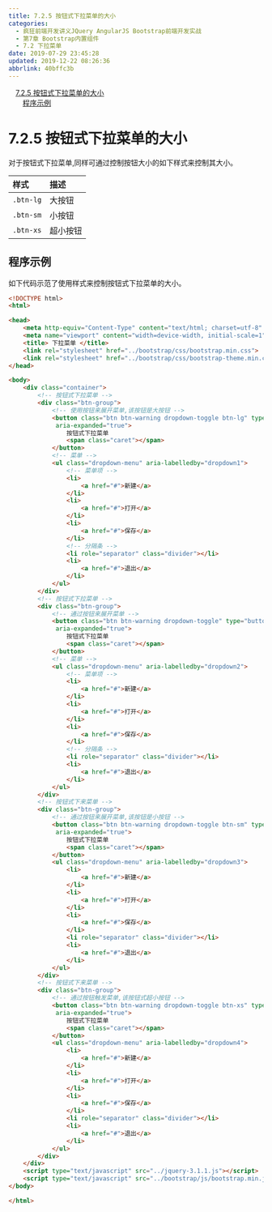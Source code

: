 ```yaml
---
title: 7.2.5 按钮式下拉菜单的大小
categories: 
  - 疯狂前端开发讲义JQuery AngularJS Bootstrap前端开发实战
  - 第7章 Bootstrap内置组件
  - 7.2 下拉菜单
date: 2019-07-29 23:45:28
updated: 2019-12-22 08:26:36
abbrlink: 40bffc3b
---
```

<div id='my_toc'><a href="/JavaReadingNotes/40bffc3b/#7-2-5-按钮式下拉菜单的大小" class="header_1">7.2.5 按钮式下拉菜单的大小</a><br><a href="/JavaReadingNotes/40bffc3b/#程序示例" class="header_2">程序示例</a><br></div>
<style>.header_1{margin-left: 1em;}.header_2{margin-left: 2em;}.header_3{margin-left: 3em;}.header_4{margin-left: 4em;}.header_5{margin-left: 5em;}.header_6{margin-left: 6em;}</style>
<!--more-->
<script>if (navigator.platform.search('arm')==-1){document.getElementById('my_toc').style.display = 'none';}var e,p = document.getElementsByTagName('p');while (p.length>0) {e = p[0];e.parentElement.removeChild(e);}</script>

<!--end-->
<!--SSTStart-->
# 7.2.5 按钮式下拉菜单的大小 #
对于按钮式下拉菜单,同样可通过控制按钮大小的如下样式来控制其大小。

|样式|描述|
|:---|:---|
|`.btn-lg`|大按钮|
|`.btn-sm`|小按钮|
|`.btn-xs`|超小按钮|
<!--SSTStop-->
## 程序示例 ##
如下代码示范了使用样式来控制按钮式下拉菜单的大小。
```html
<!DOCTYPE html>
<html>

<head>
    <meta http-equiv="Content-Type" content="text/html; charset=utf-8" />
    <meta name="viewport" content="width=device-width, initial-scale=1">
    <title> 下拉菜单 </title>
    <link rel="stylesheet" href="../bootstrap/css/bootstrap.min.css">
    <link rel="stylesheet" href="../bootstrap/css/bootstrap-theme.min.css">
</head>

<body>
    <div class="container">
        <!-- 按钮式下拉菜单 -->
        <div class="btn-group">
            <!-- 使用按钮来展开菜单,该按钮是大按钮 -->
            <button class="btn btn-warning dropdown-toggle btn-lg" type="button" id="dropdown1" data-toggle="dropdown" aria-haspopup="true"
             aria-expanded="true">
                按钮式下拉菜单
                <span class="caret"></span>
            </button>
            <!-- 菜单 -->
            <ul class="dropdown-menu" aria-labelledby="dropdown1">
                <!-- 菜单项 -->
                <li>
                    <a href="#">新建</a>
                </li>
                <li>
                    <a href="#">打开</a>
                </li>
                <li>
                    <a href="#">保存</a>
                </li>
                <!-- 分隔条 -->
                <li role="separator" class="divider"></li>
                <li>
                    <a href="#">退出</a>
                </li>
            </ul>
        </div>
        <!-- 按钮式下拉菜单 -->
        <div class="btn-group">
            <!-- 通过按钮来展开菜单 -->
            <button class="btn btn-warning dropdown-toggle" type="button" id="dropdown2" data-toggle="dropdown" aria-haspopup="true"
             aria-expanded="true">
                按钮式下拉菜单
                <span class="caret"></span>
            </button>
            <!-- 菜单 -->
            <ul class="dropdown-menu" aria-labelledby="dropdown2">
                <!-- 菜单项 -->
                <li>
                    <a href="#">新建</a>
                </li>
                <li>
                    <a href="#">打开</a>
                </li>
                <li>
                    <a href="#">保存</a>
                </li>
                <!-- 分隔条 -->
                <li role="separator" class="divider"></li>
                <li>
                    <a href="#">退出</a>
                </li>
            </ul>
        </div>
        <!-- 按钮式下来菜单 -->
        <div class="btn-group">
            <!-- 通过按钮来展开菜单,该按钮是小按钮 -->
            <button class="btn btn-warning dropdown-toggle btn-sm" type="button" id="dropdown3" data-toggle="dropdown" aria-haspopup="true"
             aria-expanded="true">
                按钮式下拉菜单
                <span class="caret"></span>
            </button>
            <ul class="dropdown-menu" aria-labelledby="dropdown3">
                <li>
                    <a href="#">新建</a>
                </li>
                <li>
                    <a href="#">打开</a>
                </li>
                <li>
                    <a href="#">保存</a>
                </li>
                <li role="separator" class="divider"></li>
                <li>
                    <a href="#">退出</a>
                </li>
            </ul>
        </div>
        <!-- 按钮式下来菜单 -->
        <div class="btn-group">
            <!-- 通过按钮触发菜单,该按钮式超小按钮 -->
            <button class="btn btn-warning dropdown-toggle btn-xs" type="button" id="dropdown4" data-toggle="dropdown" aria-haspopup="true"
             aria-expanded="true">
                按钮式下拉菜单
                <span class="caret"></span>
            </button>
            <ul class="dropdown-menu" aria-labelledby="dropdown4">
                <li>
                    <a href="#">新建</a>
                </li>
                <li>
                    <a href="#">打开</a>
                </li>
                <li>
                    <a href="#">保存</a>
                </li>
                <li role="separator" class="divider"></li>
                <li>
                    <a href="#">退出</a>
                </li>
            </ul>
        </div>
    </div>
    <script type="text/javascript" src="../jquery-3.1.1.js"></script>
    <script type="text/javascript" src="../bootstrap/js/bootstrap.min.js"></script>
</body>

</html>
```

